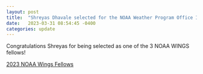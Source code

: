 ```yaml
---
layout: post
title:  "Shreyas Dhavale selected for the NOAA Weather Program Office Innovation for Next Generation Scientists (WINGS) Dissertation Fellowship Program"
date:   2023-03-31 08:54:45 -0400
categories: update
---
```



Congratulations Shreyas for being selected as one of the 3 NOAA WINGS fellows!

[2023 NOAA Wings Fellows](https://cpaess.ucar.edu/wings/current-awards-alumni)

